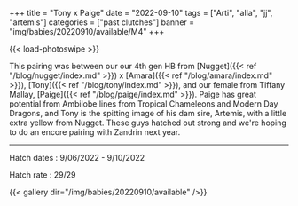 +++
title = "Tony x Paige"
date = "2022-09-10"
tags = ["Arti", "alla", "jj", "artemis"]
categories = ["past clutches"]
banner = "img/babies/20220910/available/M4"
+++

{{< load-photoswipe >}}

This pairing was between our our 4th gen HB from [Nugget]({{< ref "/blog/nugget/index.md" >}}) x [Amara]({{< ref "/blog/amara/index.md" >}}), [Tony]({{< ref "/blog/tony/index.md" >}}), and our female from Tiffany Mallay, [Paige]({{< ref "/blog/paige/index.md" >}}). Paige has great potential from Ambilobe lines from Tropical Chameleons and Modern Day Dragons, and Tony is the spitting image of his dam sire, Artemis, with a little extra yellow from Nugget. These guys hatched out strong and we're hoping to do an encore pairing with Zandrin next year.

---

Hatch dates
: 9/06/2022 - 9/10/2022

Hatch rate
: 29/29

{{< gallery dir="/img/babies/20220910/available" />}}